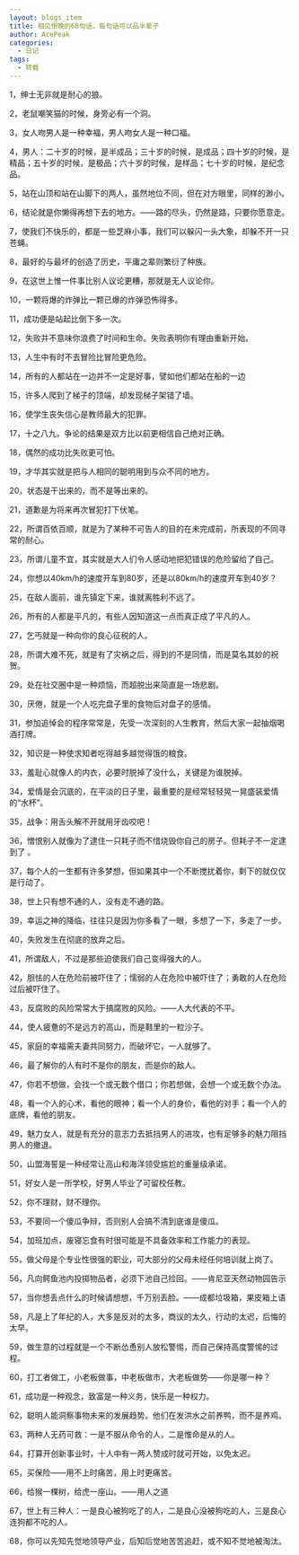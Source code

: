 ```yaml
---
layout: blogs_item
title: 相见恨晚的68句话，每句话可以品半辈子
author: AcePeak
categories:
  - 日记
tags:
  - 转载
---
```


1，绅士无非就是耐心的狼。

2，老鼠嘲笑猫的时候，身旁必有一个洞。

3，女人吻男人是一种幸福，男人吻女人是一种口福。

4，男人：二十岁的时候，是半成品；三十岁的时候，是成品；四十岁的时候，是精品；五十岁的时候，是极品；六十岁的时候，是样品；七十岁的时候，是纪念品。

5，站在山顶和站在山脚下的两人，虽然地位不同，但在对方眼里，同样的渺小。

6，结论就是你懒得再想下去的地方。――路的尽头，仍然是路，只要你愿意走。

7，使我们不快乐的，都是一些芝麻小事，我们可以躲闪一头大象，却躲不开一只苍蝇。

8，最好的与最坏的创造了历史，平庸之辈则繁衍了种族。

9，在这世上惟一件事比别人议论更糟，那就是无人议论你。

10，一颗将爆的炸弹比一颗已爆的炸弹恐怖得多。

11，成功便是站起比倒下多一次。

12，失败并不意味你浪费了时间和生命。失败表明你有理由重新开始。

13，人生中有时不去冒险比冒险更危险。

14，所有的人都站在一边并不一定是好事，譬如他们都站在船的一边

15，许多人爬到了梯子的顶端，却发现梯子架错了墙。

16，使学生丧失信心是教师最大的犯罪。

17，十之八九，争论的结果是双方比以前更相信自己绝对正确。

18，偶然的成功比失败更可怕。

19，才华其实就是把与人相同的聪明用到与众不同的地方。

20，状态是干出来的，而不是等出来的。

21，道歉是为将来再次冒犯打下伏笔。

22，所谓百依百顺，就是为了某种不可告人的目的在未完成前，所表现的不同寻常的耐心。

23，所谓儿童不宜，其实就是大人们令人感动地把犯错误的危险留给了自己。

24，你想以40km/h的速度开车到80岁，还是以80km/h的速度开车到40岁？

25，在敌人面前，谁先镇定下来，谁就离胜利不远了。

26，所有的人都是平凡的，有些人因知道这一点而真正成了平凡的人。

27，乞丐就是一种向你的良心征税的人。

28，所谓大难不死，就是有了灾祸之后，得到的不是同情，而是莫名其妙的祝贺。

29，处在社交圈中是一种烦恼，而超脱出来简直是一场悲剧。

30，厌倦，就是一个人吃完盘子里的食物后对盘子的感情。

31，参加追悼会的程序常常是，先受一次深刻的人生教育，然后大家一起抽烟喝酒打牌。

32，知识是一种使求知者吃得越多越觉得饿的粮食。

33，羞耻心就像人的内衣，必要时脱掉了没什么，关键是为谁脱掉。

34，爱情是会沉底的，在平淡的日子里，最重要的是经常轻轻晃一晃盛装爱情的“水杯”。

35，战争：用舌头解不开就用牙齿咬吧！

36，憎恨别人就像为了逮住一只耗子而不惜烧毁你自己的房子。但耗子不一定逮到了 。

37，每个人的一生都有许多梦想，但如果其中一个不断搅扰着你，剩下的就仅仅是行动了。

38，世上只有想不通的人，没有走不通的路。

39，幸运之神的降临，往往只是因为你多看了一眼，多想了一下，多走了一步。

40，失败发生在彻底的放弃之后。

41，所谓敌人，不过是那些迫使我们自己变得强大的人。

42，胆怯的人在危险前被吓住了；懦弱的人在危险中被吓住了；勇敢的人在危险过后被吓住了。

43，反腐败的风险常常大于搞腐败的风险。――人大代表的不平。

44，使人疲惫的不是远方的高山，而是鞋里的一粒沙子。

45，家庭的幸福需夫妻共同努力，而破坏它，一人就够了。

46，最了解你的人有时不是你的朋友，而是你的敌人。

47，你若不想做，会找一个或无数个借口；你若想做，会想一个或无数个办法。

48，看一个人的心术，看他的眼神；看一个人的身价，看他的对手；看一个人的底牌，看他的朋友。

49，魅力女人，就是有充分的意志力去抵挡男人的进攻，也有足够多的魅力阻挡男人的撤退。

50，山盟海誓是一种经常让高山和海洋领受尴尬的重量级承诺。

51，好女人是一所学校，好男人毕业了可留校任教。

52，你不理财，财不理你。

53，不要同一个傻瓜争辩，否则别人会搞不清到底谁是傻瓜。

54，加班加点，废寝忘食有时很可能是不具备效率和工作能力的表现。

55，做父母是个专业性很强的职业，可大部分的父母未经任何培训就上岗了。

56，凡向鳄鱼池内投掷物品者，必须下池自己捡回。――肯尼亚天然动物园告示

57，当你想丢点什么的时候请想想，千万别丢脸。――成都垃圾箱，果皮箱上语

58，凡是上了年纪的人，大多是反对的太多，商议的太久，行动的太迟，后悔的太早。

59，做生意的过程就是一个不断怂恿别人放松警惕，而自己保持高度警惕的过程。

60，打工者做工，小老板做事，中老板做市，大老板做势――你是哪一种？

61，成功是一种观念，致富是一种义务，快乐是一种权力。

62，聪明人能洞察事物未来的发展趋势。他们在发洪水之前养鸭，而不是养鸡。

63，两种人无药可救：一是不服从命令的人，二是惟命是从的人。

64，打算开创新事业时，十人中有一两人赞成时就可开始，以免太迟。

65，买保险――用不上时痛苦，用上时更痛苦。

66，给猴一棵树，给虎一座山。――用人之道

67，世上有三种人：一是良心被狗吃了的人，二是良心没被狗吃的人，三是良心连狗都不吃的人。

68，你可以先知先觉地领导产业，后知后觉地苦苦追赶，或不知不觉地被淘汰。
